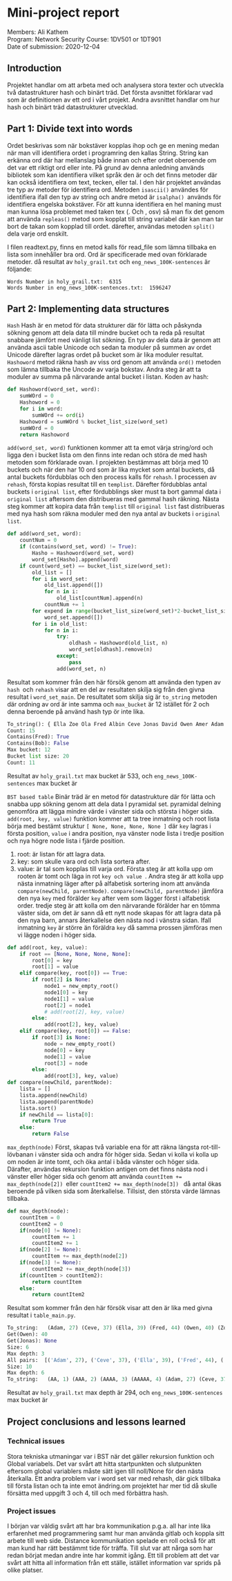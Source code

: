 # Mini-project report
Members: Ali Kathem  
Program: Network Security
Course: 1DV501 or 1DT901  
Date of submission: 2020-12-04
## Introduction
Projektet handlar om att arbeta med och analysera stora texter och utveckla två datastrukturer hash och binärt träd. Det första avsnittet förklarar vad som är definitionen av ett ord i vårt projekt. Andra avsnittet handlar om hur hash och binärt träd datastrukturer utvecklad.
## Part 1: Divide text into words
Ordet beskrivas som när bokstäver kopplas ihop och ge en mening medan när man vill identifiera ordet i programring den kallas String. String kan erkänna ord där har mellanslag både innan och efter ordet oberoende om det var ett riktigt ord eller inte. På grund av denna anledning används bibliotek som kan identifiera vilket språk den är och det finns metoder där kan också identifiera om text, tecken, eller tal. I den här projektet användas tre typ av metoder för identifiera ord. Metoden `isascii()` användes för identifiera ifall den typ av string och andre metod är `isalpha() `används för identifiera engelska bokstäver. För att kunna identifiera en hel maning must man kunna lösa problemet med taken tex (. Och , osv) så man fix det genom att använda `repleas()` metod som kopplat till string variabel där kan man tar bort de takan som kopplad till ordet. därefter, användas metoden `split()` dela varje ord enskilt.

I filen readtext.py, finns en metod kalls för read_file som lämna tillbaka en lista som innehåller bra ord. Ord är specificerade med ovan förklarade metoder. då resultat av `holy_grail.txt` och `eng_news_100K-sentences` är följande:

```
Words Number in holy_grail.txt:  6315
Words Number in eng_news_100K-sentences.txt:  1596247
```


## Part 2: Implementing data structures
`Hash`
Hash är en metod för data strukturer där för lätta och påskynda sökning genom att dela data till mindre  bucket och ta reda på resultat snabbare jämfört med vänligt list sökning.
En typ av dela data är genom att använda ascii table Unicode och sedan ta moduler på summen av ordet Unicode därefter lagras ordet på bucket som är lika moduler resultat.
`Hashoword` metod räkna hash av viss ord genom att använda `ord()` metoden som lämna tillbaka the Uncode av varja bokstav. Andra steg är att ta moduler av summa på närvarande antal bucket i listan.
Koden av hash:
```python
def Hashoword(word_set, word):
    sumWOrd = 0
    Hashoword = 0
    for i in word:
        sumWOrd += ord(i)
    Hashoword = sumWOrd % bucket_list_size(word_set)
    sumWOrd = 0
    return Hashoword
```
`add(word_set, word)` funktionen kommer att ta emot värja string/ord och ligga den i bucket lista om den finns inte redan och störa de med hash metoden som förklarade ovan. I projekten bestämmas att börja med 10 buckets och när den har 10 ord som är lika mycket som antal buckets, då antal buckets fördubblas och den process kalls för `rehash`. I processen av `rehash`, första kopias  resultat till en `templist`. Därefter fördubblas antal buckets i `original list`, efter fördubblings sker must ta bort gammal data i `original list` aftersom den distribueras med gammal hash räkning. Nästa steg kommer att kopira data från `templist` till `original list` fast distribueras med nya hash som räkna moduler med den nya antal av buckets i `original list`.
```python
def add(word_set, word):
    countNum = 0
    if (contains(word_set, word) != True):
        Hasho = Hashoword(word_set, word)
        word_set[Hasho].append(word)
    if count(word_set) == bucket_list_size(word_set):
        old_list = []
        for i in word_set:
            old_list.append([])
            for n in i:
                old_list[countNum].append(n)
            countNum += 1
        for expend in range(bucket_list_size(word_set)*2-bucket_list_size(word_set)):
            word_set.append([])
        for i in old_list:
            for n in i:
                try:
                    oldhash = Hashoword(old_list, n)
                    word_set[oldhash].remove(n)
                except:
                    pass
                add(word_set, n)
```
Resultat som kommer från den här försök genom att använda den typen av `hash `och `rehash` visar att en del av resultaten skilja sig från den givna resultat i `word_set_main`. De resultatet som skilja sig är `to_string` metoden där ordning av ord är inte samma och `max_bucket` är 12 istället för 2 och denna beroende på använd hash typ ör inte lika.
```python
To_string(): { Ella Zoe Ola Fred Albin Ceve Jonas David Owen Amer Adam Fredrik Måns Morgan Simon  }
Count: 15
Contains(Fred): True
Contains(Bob): False
Max bucket: 12
Bucket list size: 20
Count: 11
```
Resultat av `holy_grail.txt`  max bucket är 533, och `eng_news_100K-sentences`  max bucket är


`BST based table`
Binär träd är en metod för datastrukture där för lätta och snabba upp sökning genom att dela data I pyramidal set. pyramidal delning genomföra att lägga mindre värde i vänster sida och största i höger sida.
`add(root, key, value)` funktion kommer att ta tree inmatning och root lista börja med bestämt struktur `[ None, None, None, None ]` där `key` lagras i första position, `value` i andra position, nya vänster node lista i tredje position och nya högre node lista i fjärde position.
1. root: är listan för att lagra data.
2. key: som skulle vara ord och lista sortera after.
3. value: är tal som kopplas till varja ord.
Första steg är att kolla upp om rooten är tomt och läga in rot `key och value `. Andra steg är att kolla upp nästa inmatning läger after på alfabetisk sortering inom att använda `compare(newChild, parentNode)`. `compare(newChild, parentNode)` jämföra den nya `key` med förälder `key` after vem som lägger först i alfabetisk order. tredje steg är att kolla om den närvarande förälder har en tömma väster sida, om det är sann då ett nytt node skapas för att lagra data på den nya barn, annars återkallelse den nästa nod i vänstra sidan. Ifall inmatning `key` är större än föräldra `key` då samma prossen jämföras men vi lägge noden i höger sida.
```python
def add(root, key, value):
    if root == [None, None, None, None]:
        root[0] = key
        root[1] = value
    elif compare(key, root[0]) == True:
        if root[2] is None:
            node1 = new_empty_root()
            node1[0] = key
            node1[1] = value
            root[2] = node1
            # add(root[2], key, value)
        else:
            add(root[2], key, value)
    elif compare(key, root[0]) == False:
        if root[3] is None:
            node = new_empty_root()
            node[0] = key
            node[1] = value
            root[3] = node
        else:
            add(root[3], key, value)
def compare(newChild, parentNode):
    lista = []
    lista.append(newChild)
    lista.append(parentNode)
    lista.sort()
    if newChild == lista[0]:
        return True
    else:
        return False
```
`max_depth(node)` Först, skapas två variable ena för att räkna längsta rot-till-lövbanan i vänster sida och andra för höger sida. Sedan vi kolla vi kolla up om noden är inte tomt, och öka antal i båda vänster och höger sida. Därafter, användas rekursion funktion antigen om det finns nästa nod i vänster eller höger sida och genom att använda `countItem += max_depth(node[2]) `eller `countItem2 += max_depth(node[3]) ` då antal ökas beroende på vilken sida som återkallelse. Tillsist, den största värde lämnas tillbaka.
```python
def max_depth(node):
    countItem = 0
    countItem2 = 0
    if(node[0] != None):
        countItem += 1
        countItem2 += 1
    if(node[2] != None):
        countItem += max_depth(node[2])
    if(node[3] != None):
        countItem2 += max_depth(node[3])
    if(countItem > countItem2):
        return countItem
    else:
        return countItem2
```
Resultat som kommer från den här försök visar att den är lika med givna resultat i `table_main.py`.
```python
To_string:   (Adam, 27) (Ceve, 37) (Ella, 39) (Fred, 44) (Owen, 40) (Zoe, 41)
Get(Owen): 40
Get(Jonas): None
Size: 6
Max depth: 3
All pairs:  [('Adam', 27), ('Ceve', 37), ('Ella', 39), ('Fred', 44), ('Owen', 40), ('Zoe', 41)]
Size: 10
Max depth: 6
To_string:   (AA, 1) (AAA, 2) (AAAA, 3) (AAAAA, 4) (Adam, 27) (Ceve, 37) (Ella, 39) (Fred, 44) (Owen, 40) (Zoe, 41)
```
Resultat av `holy_grail.txt`  max depth är 294, och `eng_news_100K-sentences`  max bucket är
## Project conclusions and lessons learned

### Technical issues
Stora tekniska utmaningar var i BST när det gäller rekursion funktion och Global variabels. Det var svårt att hitta startpunkten och slutpunkten eftersom global variablers måste sätt igen till noll/None för den nästa återkalla. Ett andra problem var i word set var med rehash, där gick tillbaka till första listan och ta inte emot ändring.om projektet har mer tid då skulle försätta med uppgift 3 och 4, till och med förbättra hash.
### Project issues
I början var väldig svårt att har bra kommunikation p.g.a. all har inte lika erfarenhet med programmering samt hur man använda gitlab och koppla sitt arbete till web side. Distance kommunikation spelade en roll också för att man kund har rätt bestämmt tide för träffa. Till slut var att nårga som har redan börjat medan andre inte har kommit igång. Ett till problem att det var svårt att hitta all information från ett ställe, istället information var sprids på olike platser.